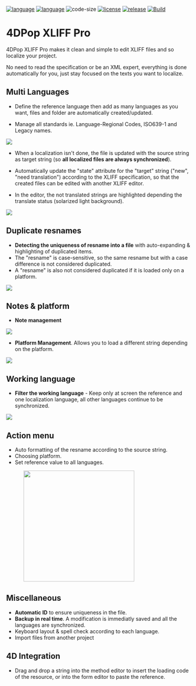 [![language](https://img.shields.io/static/v1?label=language&message=4d&color=blue)](https://developer.4d.com/)
[![language](https://img.shields.io/github/languages/top/vdelachaux/4DPop-XLIFF-Pro.svg)](https://developer.4d.com/)
![code-size](https://img.shields.io/github/languages/code-size/vdelachaux/4DPop-XLIFF-Pro.svg)
[![license](https://img.shields.io/github/license/vdelachaux/4DPop-XLIFF-Pro)](LICENSE)
[![release](https://img.shields.io/github/v/release/vdelachaux/4DPop-XLIFF-Pro?include_prereleases)](https://github.com/vdelachaux/4DPop-XLIFF-Pro/releases/latest)
[![Build](https://github.com/vdelachaux/4DPop-XLIFF-Pro/actions/workflows/build.yml/badge.svg)](https://github.com/vdelachaux/4DPop-XLIFF-Pro/actions/workflows/build.yml)

# 4DPop XLIFF Pro

4DPop XLIFF Pro makes it clean and simple to edit XLIFF files and so localize your project.

No need to read the specification or be an XML expert, everything is done automatically for you, just stay focused on the texts you want to localize.


## Multi Languages

* Define the reference language then add as many languages as you want, files and folder are automatically created/updated.

* Manage all standards ie. Language-Regional Codes, ISO639-1 and Legacy names.
<img src="./assets/multilanguages.png">

* When a localization isn't done, the file is updated with the source string as target string  (so **all localized files are always synchronized**).

* Automatically update the "state" attribute for the "target" string ("new", "need translation") according to the XLIFF specification, so that the created files can be edited with another XLIFF editor.

* In the editor, the not translated strings are highlighted depending the translate status (solarized light background).
<img src="./assets/all.png">

## Duplicate resnames

* **Detecting the uniqueness of resname into a file** with auto-expanding & highlighting of duplicated items.
* The "resname" is case-sensitive, so the same resname but with a case difference is not considered duplicated.
* A "resname" is also not considered duplicated if it is loaded only on a platform.
<img src="./assets/duplicateResnames.png">

## Notes & platform

* **Note management**

<img src="./assets/notes.png">

* **Platform Management**. Allows you to load a different string depending on the platform.

<img src="./assets/platform.png">

## Working language

* **Filter the working language** - Keep only at screen the reference and one localization language, all other languages continue to be synchronized.

<img src="./assets/fr.png">

## Action menu

* Auto formatting of the resname according to the source string.
* Choosing platform.
* Set reference value to all languages.

            <img src="./assets/actionMenu.png" width="300">

## Miscellaneous

* **Automatic ID** to ensure uniqueness in the file.
* **Backup in real time**. A modification is immediatly saved and all the languages are synchronized.
* Keyboard layout & spell check according to each language.
* Import files from another project

## 4D Integration

* Drag and drop a string into the method editor to insert the loading code of the resource, or into the form editor to paste the reference.
